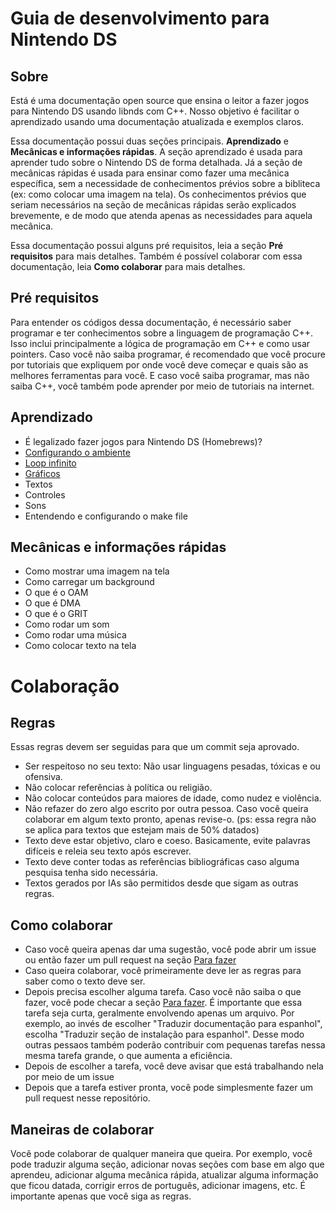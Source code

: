 # Guia de desenvolvimento para Nintendo DS
## Sobre
Está é uma documentação open source que ensina o leitor a fazer jogos para Nintendo DS usando libnds com C++. Nosso objetivo é facilitar o aprendizado usando uma documentação atualizada e exemplos claros.

Essa documentação possui duas seções principais. **Aprendizado** e **Mecânicas e informações rápidas**. A seção aprendizado é usada para aprender tudo sobre o Nintendo DS de forma detalhada. Já a seção de mecânicas rápidas é usada para ensinar como fazer uma mecânica específica, sem a necessidade de conhecimentos prévios sobre a bibliteca (ex: como colocar uma imagem na tela). Os conhecimentos prévios que seriam necessários na seção de mecânicas rápidas serão explicados brevemente, e de modo que atenda apenas as necessidades para aquela mecânica.

Essa documentação possui alguns pré requisitos, leia a seção **Pré requisitos** para mais detalhes. Também é possível colaborar com essa documentação, leia **Como colaborar** para mais detalhes.

## Pré requisitos
  Para entender os códigos dessa documentação, é necessário saber programar e ter conhecimentos sobre a linguagem de programação C++. Isso inclui principalmente a lógica de programação em C++ e como usar pointers. Caso você não saiba programar, é recomendado que você procure por tutoriais que expliquem por onde você deve começar e quais são as melhores ferramentas para você. E caso você saiba programar, mas não saiba C++, você também pode aprender por meio de tutoriais na internet.

## Aprendizado
* É legalizado fazer jogos para Nintendo DS (Homebrews)?
* [Configurando o ambiente](https://github.com/igorbdamata/Nintendo-DS-development-guide/blob/main/PortugueseGuide/Learning/SettingUpTheEnvironment.md)
* [Loop infinito](https://github.com/igorbdamata/Nintendo-DS-development-guide/blob/main/PortugueseGuide/Learning/InfiniteLoop/InfiniteLoop.md)
* [Gráficos](https://github.com/igorbdamata/Nintendo-DS-development-guide/blob/main/PortugueseGuide/Learning/Graphics/Graphics.md)
* Textos
* Controles
* Sons
* Entendendo e configurando o make file

## Mecânicas e informações rápidas
* Como mostrar uma imagem na tela
* Como carregar um background
* O que é o OAM
* O que é DMA
* O que é o GRIT
* Como rodar um som
* Como rodar uma música
* Como colocar texto na tela

# Colaboração
## Regras
Essas regras devem ser seguidas para que um commit seja aprovado.
* Ser respeitoso no seu texto: Não usar linguagens pesadas, tóxicas e ou ofensiva.
* Não colocar referências à política ou religião.
* Não colocar conteúdos para maiores de idade, como nudez e violência.
* Não refazer do zero algo escrito por outra pessoa. Caso você queira colaborar em algum texto pronto, apenas revise-o. (ps: essa regra não se aplica para textos que estejam mais de 50% datados)
* Texto deve estar objetivo, claro e coeso. Basicamente, evite palavras difíceis e releia seu texto após escrever.
* Texto deve conter todas as referências bibliográficas caso alguma pesquisa tenha sido necessária.
* Textos gerados por IAs são permitidos desde que sigam as outras regras.
  
## Como colaborar
* Caso você queira apenas dar uma sugestão, você pode abrir um issue ou então fazer um pull request na seção [Para fazer](https://github.com/igorbdamata/Nintendo-DS-development-guide/blob/main/PortugueseGuide/PortugueseToDo)
* Caso queira colaborar, você primeiramente deve ler as regras para saber como o texto deve ser.
* Depois precisa escolher alguma tarefa. Caso você não saiba o que fazer, você pode checar a seção [Para fazer](https://github.com/igorbdamata/Nintendo-DS-development-guide/blob/main/PortugueseGuide/PortugueseToDo). É importante que essa tarefa seja curta, geralmente envolvendo apenas um arquivo. Por exemplo, ao invés de escolher "Traduzir documentação para espanhol", escolha "Traduzir seção de instalação para espanhol". Desse modo outras pessaos também poderão contribuir com pequenas tarefas nessa mesma tarefa grande, o que aumenta a eficiência.
*  Depois de escolher a tarefa, você deve avisar que está trabalhando nela por meio de um issue
*  Depois que a tarefa estiver pronta, você pode simplesmente fazer um pull request nesse repositório. 
  
## Maneiras de colaborar
Você pode colaborar de qualquer maneira que queira. Por exemplo, você pode traduzir alguma seção, adicionar novas seções com base em algo que aprendeu, adicionar alguma mecânica rápida, atualizar alguma informação que ficou datada, corrigir erros de português, adicionar imagens, etc. É importante apenas que você siga as regras.
